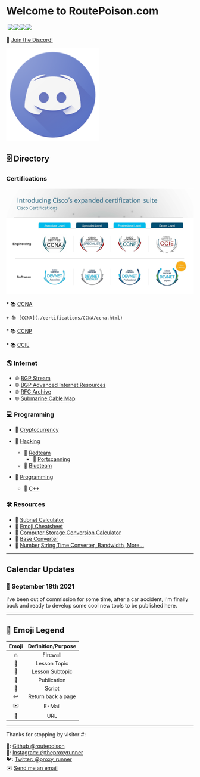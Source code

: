 # Welcome to RoutePoison.com

&nbsp;<a href="https://github.com/routepoison"><img src="https://badgen.net/badge/github/routepoison/green?icon=github"></a><a href="https://routepoison.com"><img src="https://badgen.net/badge/personal-website/routepoison/green"></a><a href="https://routepoison.com"><img src="https://badgen.net/badge/academic-website/routepoison/green"></a><a href="https://routepoison.com"><img src="https://badgen.net/badge/professional-website/routepoison/green"></a>&nbsp;

🔗 [Join the Discord!](https://discord.gg/GN4tyGZtfP)

<img src="./img/discord-logo-1024x1024.png" height="250" width="250">

## 🗄 Directory

### Certifications

![Cisco Certifications](./certifications/cisco-expanded-cert-suite.png)

* 📚 [CCNA](./certifications/CCNA/ccna.html)

    + 📚 [CCNA](./certifications/CCNA/ccna.html)

* 📚 [CCNP](./certifications/CCNP/ccnp.html)

* 📚 [CCIE](./certifications/CCIE/ccie.html)

### 🌎 Internet

* 🌐 [BGP Stream](http://bgpstream.com/)
* 🌐 [BGP Advanced Internet Resources](https://www.bgp4.as/)
* 🌐 [RFC Archive](https://www.rfc-archive.org/)
* 🌐 [Submarine Cable Map](https://www.submarinecablemap.com/)

### 💻 Programming

* 📁 [Cryptocurrency](./#)
* 📁 [Hacking](./#)
    + 🔴 [Redteam](./hacking/redteam/kali-network-cookbook.html)
        - 🧮 [Portscanning](./hacking/redteam/kali-network-cookbook/portscan.html)
    + 🔵 [Blueteam](./hacking/blueteam/#)

* 📁 [Programming](./programming/)
    + 📁 [C++](./programming/cpp/cpp-crash-course/toc.md)

### 🛠 Resources

* 🧰 [Subnet Calculator](https://www.subnet-calculator.com/)
* 🧰 [Emoji Cheatsheet](https://github.com/ikatyang/emoji-cheat-sheet/blob/master/README.md)
* 🧰 [Computer Storage Conversion Calculator](https://www.calculatorsoup.com/calculators/conversions/computerstorage.php)
* 🧰 [Base Converter](https://www.rapidtables.com/convert/number/base-converter.html)
* 🧰 [Number,String,Time Converter, Bandwidth, More...](https://coderstoolbox.net/number/)

---

## Calendar Updates

### 📆 September 18th 2021

I've been out of commission for some time, after a car accident, I'm finally back and ready to develop some cool new tools to be published here.

---

## 🔗 Emoji Legend

| Emoji | Definition/Purpose |
|:-:|:-:|
|🔥|Firewall|📆|Daily Entry|
|🔖|Lesson Topic|📰|Daily Entry 2|
|📃|Lesson Subtopic|📅|Daily Entry 3|
|📄|Publication|📁|Website Directory|
|📜|Script|📂|Current Website Directory| 
|↩️|Return back a page|🟢| Available|
|✉️|E-Mail|🟡|Under Maintenance|
|🔗| URL|🔴|Unavailable|

---

Thanks for stopping by visitor #: <script type="text/javascript" src="//counter.websiteout.net/js/5/0/1000/0"></script>

🔧: [Github @routepoison](https://github.com/routepoison)<br>
📸: [Instagram: @theproxyrunner](https://www.instagram.com/theproxyrunner/)<br>
🐦: [Twitter: @proxy_runner](https://twitter.com/proxy_runner)<br>
✉️ <a href="mailto:gs@routepoison.com">Send me an email</a><br>

